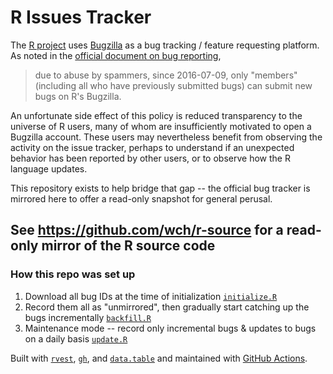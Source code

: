 # R Issues Tracker

The [R project](https://www.r-project.org/) uses [Bugzilla](https://bugs.r-project.org/bugzilla/) as a bug tracking / feature requesting platform. As noted in the [official document on bug reporting](https://www.r-project.org/bugs.html),

> due to abuse by spammers, since 2016-07-09, only "members" (including all who have previously submitted bugs) can submit new bugs on R's Bugzilla.

An unfortunate side effect of this policy is reduced transparency to the universe of R users, many of whom are insufficiently motivated to open a Bugzilla account. These users may nevertheless benefit from observing the activity on the issue tracker, perhaps to understand if an unexpected behavior has been reported by other users, or to observe how the R language updates.

This repository exists to help bridge that gap -- the official bug tracker is mirrored here to offer a read-only snapshot for general perusal.

## See https://github.com/wch/r-source for a read-only mirror of the R source code

### How this repo was set up

 1. Download all bug IDs at the time of initialization [`initialize.R`](initialize.R)
 2. Record them all as "unmirrored", then gradually start catching up the bugs incrementally [`backfill.R`](backfill.R)
 3. Maintenance mode -- record only incremental bugs & updates to bugs on a daily basis [`update.R`](update.R)
 
Built with [`rvest`](https://github.com/tidyverse/rvest), [`gh`](https://github.com/r-lib/gh), and [`data.table`](https://github.com/Rdatatable/data.table) and maintained with [GitHub Actions](https://github.com/features/actions).
